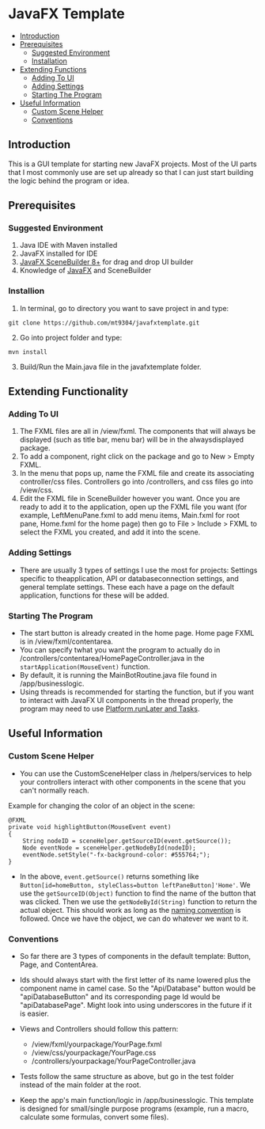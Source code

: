 # JavaFX Template

- [Introduction](#introduction)
- [Prerequisites](#prerequisites)
  - [Suggested Environment](#suggested-environment)
  - [Installation](#Installation)
- [Extending Functions](#extending-functionality)
  - [Adding To UI](#adding-to-ui)
  - [Adding Settings](#adding-settings)
  - [Starting The Program](#starting-the-program)
- [Useful Information](#useful-information)
  - [Custom Scene Helper](#custom-scene-helper)
  - [Conventions](#conventions)

## Introduction

This is a GUI template for starting new JavaFX projects. Most of the UI parts that I most commonly use are set up already so that I can just start building the logic behind the program or idea. 

## Prerequisites

### Suggested Environment

1. Java IDE with Maven installed
2. JavaFX installed for IDE
3. [JavaFX SceneBuilder 8+](http://gluonhq.com/products/scene-builder/) for drag and drop UI builder
4. Knowledge of [JavaFX](https://www.tutorialspoint.com/javafx/index.htm) and SceneBuilder

### Installion
1. In terminal, go to directory you want to save project in and type: 
```
git clone https://github.com/mt9304/javafxtemplate.git
```
2. Go into project folder and type: 
```
mvn install
```
3. Build/Run the Main.java file in the javafxtemplate folder. 

## Extending Functionality

### Adding To UI

1. The FXML files are all in /view/fxml. The components that will always be displayed (such as title bar, menu bar) will be in the alwaysdisplayed package. 
2. To add a component, right click on the package and go to New > Empty FXML. 
3. In the menu that pops up, name the FXML file and create its associating controller/css files. Controllers go into /controllers, and css files go into /view/css. 
4. Edit the FXML file in SceneBuilder however you want. Once you are ready to add it to the application, open up the FXML file you want (for example, LeftMenuPane.fxml to add menu items, Main.fxml for root pane, Home.fxml for the home page) then go to File > Include > FXML to select the FXML you created, and add it into the scene. 


### Adding Settings

- There are usually 3 types of settings I use the most for projects: Settings specific to theapplication, API or databaseconnection settings, and general template settings. These each have a page on the default application, functions for these will be added. 

### Starting The Program

- The start button is already created in the home page. Home page FXML is in /view/fxml/contentarea. 
- You can specify twhat you want the program to actually do in /controllers/contentarea/HomePageController.java in the `startApplication(MouseEvent)` function. 
- By default, it is running the MainBotRoutine.java file found in /app/businesslogic. 
- Using threads is recommended for starting the function, but if you want to interact with JavaFX UI components in the thread properly, the program may need to use [Platform.runLater and Tasks](https://stackoverflow.com/questions/16708931/javafx-working-with-threads-and-gui). 

## Useful Information

### Custom Scene Helper

- You can use the CustomSceneHelper class in /helpers/services to help your controllers interact with other components in the scene that you can't normally reach. 


Example for changing the color of an object in the scene: 
```
@FXML
private void highlightButton(MouseEvent event)
{
    String nodeID = sceneHelper.getSourceID(event.getSource());
    Node eventNode = sceneHelper.getNodeById(nodeID);
    eventNode.setStyle("-fx-background-color: #555764;");
}
```

- In the above, `event.getSource()` returns something like `Button[id=homeButton, styleClass=button leftPaneButton]'Home'`. We use the `getSourceID(Object)` function to find the name of the button that was clicked. Then we use the `getNodeById(String)` function to return the actual object. This should work as long as the [naming convention](#conventions) is followed. Once we have the object, we can do whatever we want to it. 

### Conventions

- So far there are 3 types of components in the default template: Button, Page, and ContentArea. 

- Ids should always start with the first letter of its name lowered plus the component name in camel case. So the "Api/Database" button would be "apiDatabaseButton" and its corresponding page Id would be "apiDatabasePage". Might look into using underscores in the future if it is easier. 

- Views and Controllers should follow this pattern: 
	- /view/fxml/yourpackage/YourPage.fxml
	- /view/css/yourpackage/YourPage.css
	- /controllers/yourpackage/YourPageController.java

- Tests follow the same structure as above, but go in the test folder instead of the main folder at the root. 

- Keep the app's main function/logic in /app/businesslogic. This template is designed for small/single purpose programs (example, run a macro, calculate some formulas, convert some files). 